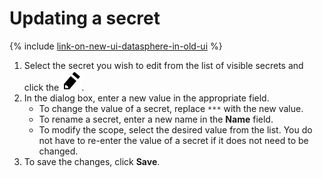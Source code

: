 # Updating a secret

{% include [link-on-new-ui-datasphere-in-old-ui](../../../_includes/datasphere/datasphere-old-note.md) %}

1. Select the secret you wish to edit from the list of visible secrets and click the ![pencil](../../../_assets/pencil.svg).
1. In the dialog box, enter a new value in the appropriate field.
   * To change the value of a secret, replace `***` with the new value.
   * To rename a secret, enter a new name in the **Name** field.
   * To modify the scope, select the desired value from the list.
      You do not have to re-enter the value of a secret if it does not need to be changed.
1. To save the changes, click **Save**.